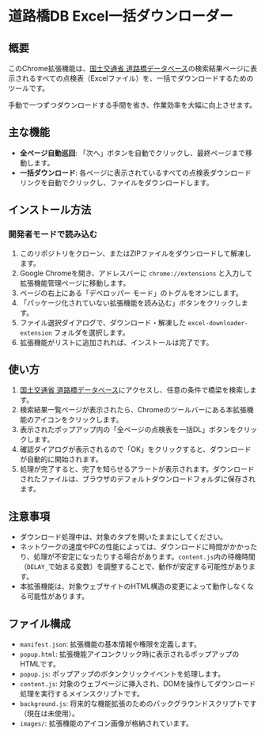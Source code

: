 # 道路橋DB Excel一括ダウンローダー

## 概要

このChrome拡張機能は、[国土交通省 道路橋データベース](https://road-structures-db-bridge.mlit.go.jp/)の検索結果ページに表示されるすべての点検表（Excelファイル）を、一括でダウンロードするためのツールです。

手動で一つずつダウンロードする手間を省き、作業効率を大幅に向上させます。

## 主な機能

-   **全ページ自動巡回**: 「次へ」ボタンを自動でクリックし、最終ページまで移動します。
-   **一括ダウンロード**: 各ページに表示されているすべての点検表ダウンロードリンクを自動でクリックし、ファイルをダウンロードします。

## インストール方法

### 開発者モードで読み込む

1.  このリポジトリをクローン、またはZIPファイルをダウンロードして解凍します。
2.  Google Chromeを開き、アドレスバーに `chrome://extensions` と入力して拡張機能管理ページに移動します。
3.  ページの右上にある「デベロッパー モード」のトグルをオンにします。
4.  「パッケージ化されていない拡張機能を読み込む」ボタンをクリックします。
5.  ファイル選択ダイアログで、ダウンロード・解凍した `excel-downloader-extension` フォルダを選択します。
6.  拡張機能がリストに追加されれば、インストールは完了です。

## 使い方

1.  [国土交通省 道路橋データベース](https://road-structures-db-bridge.mlit.go.jp/)にアクセスし、任意の条件で橋梁を検索します。
2.  検索結果一覧ページが表示されたら、Chromeのツールバーにある本拡張機能のアイコンをクリックします。
3.  表示されたポップアップ内の「全ページの点検表を一括DL」ボタンをクリックします。
4.  確認ダイアログが表示されるので「OK」をクリックすると、ダウンロードが自動的に開始されます。
5.  処理が完了すると、完了を知らせるアラートが表示されます。ダウンロードされたファイルは、ブラウザのデフォルトダウンロードフォルダに保存されます。

## 注意事項

-   ダウンロード処理中は、対象のタブを開いたままにしてください。
-   ネットワークの速度やPCの性能によっては、ダウンロードに時間がかかったり、処理が不安定になったりする場合があります。`content.js`内の待機時間（`DELAY_`で始まる変数）を調整することで、動作が安定する可能性があります。
-   本拡張機能は、対象ウェブサイトのHTML構造の変更によって動作しなくなる可能性があります。

## ファイル構成

-   `manifest.json`: 拡張機能の基本情報や権限を定義します。
-   `popup.html`: 拡張機能アイコンクリック時に表示されるポップアップのHTMLです。
-   `popup.js`: ポップアップのボタンクリックイベントを処理します。
-   `content.js`: 対象のウェブページに挿入され、DOMを操作してダウンロード処理を実行するメインスクリプトです。
-   `background.js`: 将来的な機能拡張のためのバックグラウンドスクリプトです（現在は未使用）。
-   `images/`: 拡張機能のアイコン画像が格納されています。
